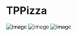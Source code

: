 # TPPizza
![image](https://github.com/nassimmninou/TPPizza/assets/130867963/45100760-1979-4ed2-b43e-68ec6d3234b5)
![image](https://github.com/nassimmninou/TPPizza/assets/130867963/5ac3775a-c028-43d1-8870-b94bfd2c6973)
![image](https://github.com/nassimmninou/TPPizza/assets/130867963/17193100-a770-4e77-8ac5-7c900eb03b55)


